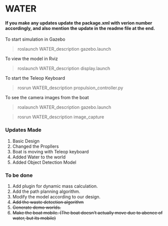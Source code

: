 # WATER

#### If you make any updates update the package.xml with verion number accordingly, and also mention the update in the readme file at the end.

To start simulation in Gazebo
> roslaunch WATER_description gazebo.launch

To view the model in Rviz
> roslaunch WATER_description display.launch

To start the Teleop Keyboard
> rosrun WATER_description propulsion_controller.py

To see the camera images from the boat
> roalaunch WATER_description gazebo.launch

> rosrun WATER_description image_capture

### Updates Made
1. Basic Design
2. Changed the Propllers
3. Boat is moving with Teleop keyboard
4. Added Water to the world
5. Added Object Detection Model

### To be done
1. Add plugin for dynamic mass calculation.
2. Add the path planning algorithm.
3. Modify the model according to our design.
4. <del>Add the waste detection algorithm</del>
5. <del> Generate demo worlds.</del>
6. <del> Make the boat mobile. (The boat doesn't actually move due to abence of water, but its mobile)</del>

